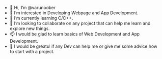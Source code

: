 - 👋 Hi, I’m @varunoober
- 👀 I’m interested in Developing Webpage and App Development.
- 🌱 I’m currently learning C/C++.
- 💞️ I’m looking to collaborate on any project that can help me learn and explore new things.
- 📫 I would be glad to learn basics of Web Development and App Development.
- 👋 I would be greatul if any Dev can help me or give me some advice how to start with a project.

<!---
varunoober/varunoober is a ✨ special ✨ repository because its `README.md` (this file) appears on your GitHub profile.
You can click the Preview link to take a look at your changes.
--->
